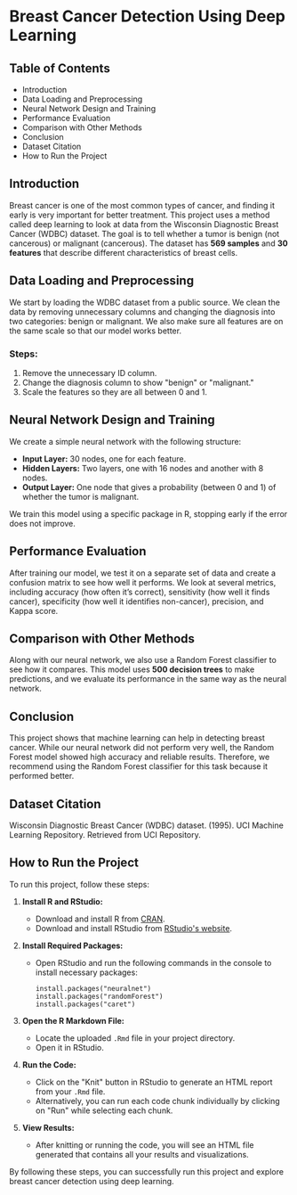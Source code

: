 # Breast Cancer Detection Using Deep Learning

## Table of Contents
- Introduction
- Data Loading and Preprocessing
- Neural Network Design and Training
- Performance Evaluation
- Comparison with Other Methods
- Conclusion
- Dataset Citation
- How to Run the Project

## Introduction
Breast cancer is one of the most common types of cancer, and finding it early is very important for better treatment. This project uses a method called deep learning to look at data from the Wisconsin Diagnostic Breast Cancer (WDBC) dataset. The goal is to tell whether a tumor is benign (not cancerous) or malignant (cancerous). The dataset has **569 samples** and **30 features** that describe different characteristics of breast cells.

## Data Loading and Preprocessing
We start by loading the WDBC dataset from a public source. We clean the data by removing unnecessary columns and changing the diagnosis into two categories: benign or malignant. We also make sure all features are on the same scale so that our model works better.

### Steps:
1. Remove the unnecessary ID column.
2. Change the diagnosis column to show "benign" or "malignant."
3. Scale the features so they are all between 0 and 1.

## Neural Network Design and Training
We create a simple neural network with the following structure:

- **Input Layer:** 30 nodes, one for each feature.
- **Hidden Layers:** Two layers, one with 16 nodes and another with 8 nodes.
- **Output Layer:** One node that gives a probability (between 0 and 1) of whether the tumor is malignant.

We train this model using a specific package in R, stopping early if the error does not improve.

## Performance Evaluation
After training our model, we test it on a separate set of data and create a confusion matrix to see how well it performs. We look at several metrics, including accuracy (how often it’s correct), sensitivity (how well it finds cancer), specificity (how well it identifies non-cancer), precision, and Kappa score.

## Comparison with Other Methods
Along with our neural network, we also use a Random Forest classifier to see how it compares. This model uses **500 decision trees** to make predictions, and we evaluate its performance in the same way as the neural network.

## Conclusion
This project shows that machine learning can help in detecting breast cancer. While our neural network did not perform very well, the Random Forest model showed high accuracy and reliable results. Therefore, we recommend using the Random Forest classifier for this task because it performed better.

## Dataset Citation
Wisconsin Diagnostic Breast Cancer (WDBC) dataset. (1995). UCI Machine Learning Repository. Retrieved from UCI Repository.

## How to Run the Project

To run this project, follow these steps:

1. **Install R and RStudio:**
   - Download and install R from [CRAN](https://cran.r-project.org/).
   - Download and install RStudio from [RStudio's website](https://www.rstudio.com/products/rstudio/download/).

2. **Install Required Packages:**
   - Open RStudio and run the following commands in the console to install necessary packages:
     ```
     install.packages("neuralnet")
     install.packages("randomForest")
     install.packages("caret")
     ```

3. **Open the R Markdown File:**
   - Locate the uploaded `.Rmd` file in your project directory.
   - Open it in RStudio.

4. **Run the Code:**
   - Click on the "Knit" button in RStudio to generate an HTML report from your `.Rmd` file.
   - Alternatively, you can run each code chunk individually by clicking on "Run" while selecting each chunk.

5. **View Results:**
   - After knitting or running the code, you will see an HTML file generated that contains all your results and visualizations.

By following these steps, you can successfully run this project and explore breast cancer detection using deep learning.
